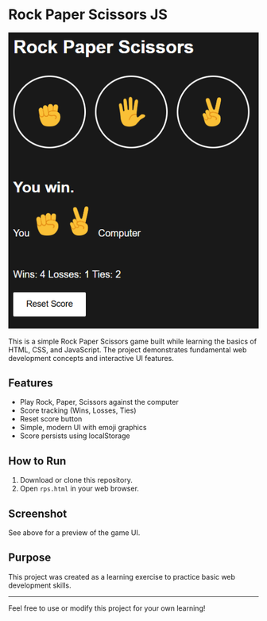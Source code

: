 # Rock Paper Scissors JS

![Screenshot](image.png)

This is a simple Rock Paper Scissors game built while learning the basics of HTML, CSS, and JavaScript. The project demonstrates fundamental web development concepts and interactive UI features.

## Features
- Play Rock, Paper, Scissors against the computer
- Score tracking (Wins, Losses, Ties)
- Reset score button
- Simple, modern UI with emoji graphics
- Score persists using localStorage

## How to Run
1. Download or clone this repository.
2. Open `rps.html` in your web browser.

## Screenshot
See above for a preview of the game UI.

## Purpose
This project was created as a learning exercise to practice basic web development skills.

---
Feel free to use or modify this project for your own learning!
